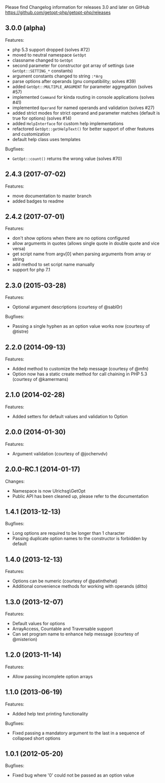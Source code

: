Please find Changelog information for releases 3.0 and later on GitHub 
https://github.com/getopt-php/getopt-php/releases

## 3.0.0 (alpha)

Features:
* php 5.3 support dropped (solves #72)
* moved to neutral namespace `GetOpt`
* classname changed to `GetOpt`
* second parameter for constructor got array of settings (use `GetOpt::SETTING_*` constants)
* argument constants changed to string `:*Arg`
* parse options after operands (gnu compatibility; solves #39)
* added `GetOpt::MULTIPLE_ARGUMENT` for parameter aggregation (solves #57)
* implemented `Command` for kinda routing in console applications (solves #41)
* implemented `Operand` for named operands and validation (solves #27)
* added strict modes for strict operand and parameter matches (default is true for options) (solves #14)
* added `HelpInterface` for custom help implementations
* refactored `GetOpt::getHelpText()` for better support of other features and customization
* default help class uses templates

Bugfixes:
* `GetOpt::count()` returns the wrong value (solves #70)

## 2.4.3 (2017-07-02)

Features:
* move documentation to master branch
* added badges to readme

## 2.4.2 (2017-07-01)

Features:
* don't show options when there are no options configured
* allow arguments in quotes (allows single quote in double quote and vice versa)
* get script name from argv[0] when parsing arguments from array or string
* add method to set script name manually
* support for php 7.1

## 2.3.0 (2015-03-28)

Features:
* Optional argument descriptions (courtesy of @sabl0r)

Bugfixes:
* Passing a single hyphen as an option value works now (courtesy of @tistre)


## 2.2.0 (2014-09-13)

Features:
* Added method to customize the help message (courtesy of @mfn)
* Option now has a static create method for call chaining in PHP 5.3 (courtesy of @kamermans)


## 2.1.0 (2014-02-28)

Features:
* Added setters for default values and validation to Option


## 2.0.0 (2014-01-30)

Features:
* Argument validation (courtesy of @jochenvdv)


## 2.0.0-RC.1 (2014-01-17)

Changes:
* Namespace is now Ulrichsg\GetOpt
* Public API has been cleaned up, please refer to the documentation


## 1.4.1 (2013-12-13)

Bugfixes:
* Long options are required to be longer than 1 character
* Passing duplicate option names to the constructor is forbidden by default


## 1.4.0 (2013-12-13)

Features:
* Options can be numeric (courtesy of @patinthehat)
* Additional convenience methods for working with operands (ditto)


## 1.3.0 (2013-12-07)

Features:
* Default values for options
* ArrayAccess, Countable and Traversable support
* Can set program name to enhance help message (courtesy of @misterion)


## 1.2.0 (2013-11-14)

Features:
* Allow passing incomplete option arrays


## 1.1.0 (2013-06-19)

Features:
* Added help text printing functionality

Bugfixes:
* Fixed passing a mandatory argument to the last in a sequence of collapsed short options


## 1.0.1 (2012-05-20)

Bugfixes:
* Fixed bug where '0' could not be passed as an option value

